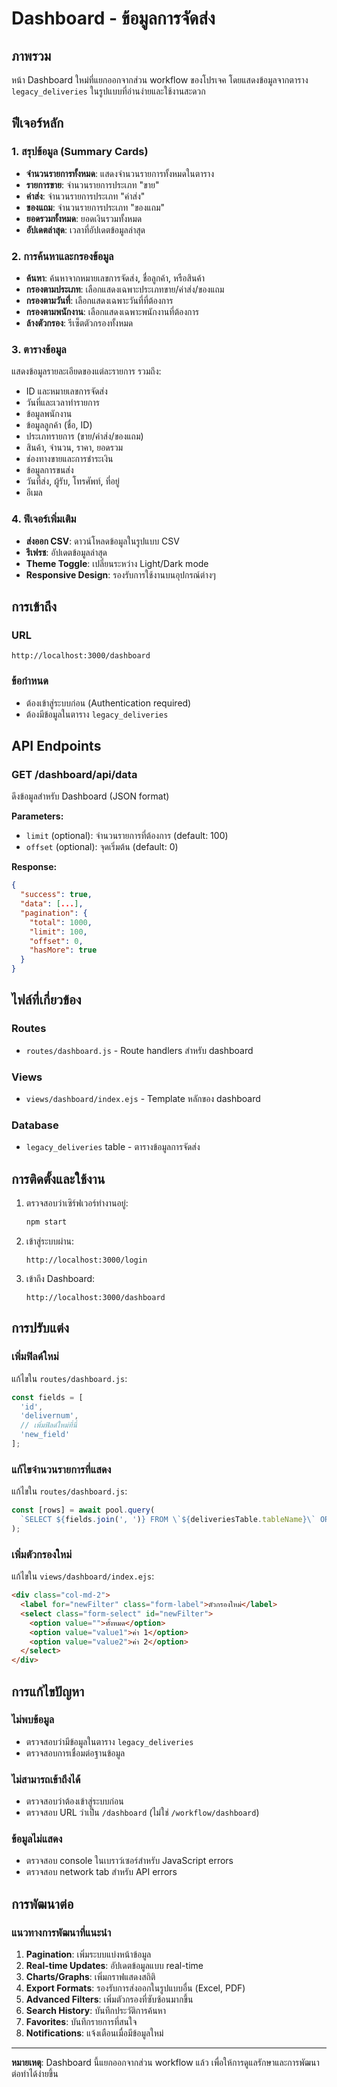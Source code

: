 # Dashboard - ข้อมูลการจัดส่ง

## ภาพรวม
หน้า Dashboard ใหม่ที่แยกออกจากส่วน workflow ของโปรเจค โดยแสดงข้อมูลจากตาราง `legacy_deliveries` ในรูปแบบที่อ่านง่ายและใช้งานสะดวก

## ฟีเจอร์หลัก

### 1. สรุปข้อมูล (Summary Cards)
- **จำนวนรายการทั้งหมด**: แสดงจำนวนรายการทั้งหมดในตาราง
- **รายการขาย**: จำนวนรายการประเภท "ขาย"
- **ค่าส่ง**: จำนวนรายการประเภท "ค่าส่ง"
- **ของแถม**: จำนวนรายการประเภท "ของแถม"
- **ยอดรวมทั้งหมด**: ยอดเงินรวมทั้งหมด
- **อัปเดตล่าสุด**: เวลาที่อัปเดตข้อมูลล่าสุด

### 2. การค้นหาและกรองข้อมูล
- **ค้นหา**: ค้นหาจากหมายเลขการจัดส่ง, ชื่อลูกค้า, หรือสินค้า
- **กรองตามประเภท**: เลือกแสดงเฉพาะประเภทขาย/ค่าส่ง/ของแถม
- **กรองตามวันที่**: เลือกแสดงเฉพาะวันที่ที่ต้องการ
- **กรองตามพนักงาน**: เลือกแสดงเฉพาะพนักงานที่ต้องการ
- **ล้างตัวกรอง**: รีเซ็ตตัวกรองทั้งหมด

### 3. ตารางข้อมูล
แสดงข้อมูลรายละเอียดของแต่ละรายการ รวมถึง:
- ID และหมายเลขการจัดส่ง
- วันที่และเวลาทำรายการ
- ข้อมูลพนักงาน
- ข้อมูลลูกค้า (ชื่อ, ID)
- ประเภทรายการ (ขาย/ค่าส่ง/ของแถม)
- สินค้า, จำนวน, ราคา, ยอดรวม
- ช่องทางขายและการชำระเงิน
- ข้อมูลการขนส่ง
- วันที่ส่ง, ผู้รับ, โทรศัพท์, ที่อยู่
- อีเมล

### 4. ฟีเจอร์เพิ่มเติม
- **ส่งออก CSV**: ดาวน์โหลดข้อมูลในรูปแบบ CSV
- **รีเฟรช**: อัปเดตข้อมูลล่าสุด
- **Theme Toggle**: เปลี่ยนระหว่าง Light/Dark mode
- **Responsive Design**: รองรับการใช้งานบนอุปกรณ์ต่างๆ

## การเข้าถึง

### URL
```
http://localhost:3000/dashboard
```

### ข้อกำหนด
- ต้องเข้าสู่ระบบก่อน (Authentication required)
- ต้องมีข้อมูลในตาราง `legacy_deliveries`

## API Endpoints

### GET /dashboard/api/data
ดึงข้อมูลสำหรับ Dashboard (JSON format)

**Parameters:**
- `limit` (optional): จำนวนรายการที่ต้องการ (default: 100)
- `offset` (optional): จุดเริ่มต้น (default: 0)

**Response:**
```json
{
  "success": true,
  "data": [...],
  "pagination": {
    "total": 1000,
    "limit": 100,
    "offset": 0,
    "hasMore": true
  }
}
```

## ไฟล์ที่เกี่ยวข้อง

### Routes
- `routes/dashboard.js` - Route handlers สำหรับ dashboard

### Views
- `views/dashboard/index.ejs` - Template หลักของ dashboard

### Database
- `legacy_deliveries` table - ตารางข้อมูลการจัดส่ง

## การติดตั้งและใช้งาน

1. ตรวจสอบว่าเซิร์ฟเวอร์ทำงานอยู่:
   ```bash
   npm start
   ```

2. เข้าสู่ระบบผ่าน:
   ```
   http://localhost:3000/login
   ```

3. เข้าถึง Dashboard:
   ```
   http://localhost:3000/dashboard
   ```

## การปรับแต่ง

### เพิ่มฟิลด์ใหม่
แก้ไขใน `routes/dashboard.js`:
```javascript
const fields = [
  'id',
  'delivernum',
  // เพิ่มฟิลด์ใหม่ที่นี่
  'new_field'
];
```

### แก้ไขจำนวนรายการที่แสดง
แก้ไขใน `routes/dashboard.js`:
```javascript
const [rows] = await pool.query(
  `SELECT ${fields.join(', ')} FROM \`${deliveriesTable.tableName}\` ORDER BY id DESC LIMIT 200` // เปลี่ยนจาก 100 เป็น 200
);
```

### เพิ่มตัวกรองใหม่
แก้ไขใน `views/dashboard/index.ejs`:
```html
<div class="col-md-2">
  <label for="newFilter" class="form-label">ตัวกรองใหม่</label>
  <select class="form-select" id="newFilter">
    <option value="">ทั้งหมด</option>
    <option value="value1">ค่า 1</option>
    <option value="value2">ค่า 2</option>
  </select>
</div>
```

## การแก้ไขปัญหา

### ไม่พบข้อมูล
- ตรวจสอบว่ามีข้อมูลในตาราง `legacy_deliveries`
- ตรวจสอบการเชื่อมต่อฐานข้อมูล

### ไม่สามารถเข้าถึงได้
- ตรวจสอบว่าต้องเข้าสู่ระบบก่อน
- ตรวจสอบ URL ว่าเป็น `/dashboard` (ไม่ใช่ `/workflow/dashboard`)

### ข้อมูลไม่แสดง
- ตรวจสอบ console ในเบราว์เซอร์สำหรับ JavaScript errors
- ตรวจสอบ network tab สำหรับ API errors

## การพัฒนาต่อ

### แนวทางการพัฒนาที่แนะนำ
1. **Pagination**: เพิ่มระบบแบ่งหน้าข้อมูล
2. **Real-time Updates**: อัปเดตข้อมูลแบบ real-time
3. **Charts/Graphs**: เพิ่มกราฟแสดงสถิติ
4. **Export Formats**: รองรับการส่งออกในรูปแบบอื่น (Excel, PDF)
5. **Advanced Filters**: เพิ่มตัวกรองที่ซับซ้อนมากขึ้น
6. **Search History**: บันทึกประวัติการค้นหา
7. **Favorites**: บันทึกรายการที่สนใจ
8. **Notifications**: แจ้งเตือนเมื่อมีข้อมูลใหม่

---

**หมายเหตุ**: Dashboard นี้แยกออกจากส่วน workflow แล้ว เพื่อให้การดูแลรักษาและการพัฒนาต่อทำได้ง่ายขึ้น
